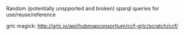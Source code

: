 Random (potentially unspported and broken) sparql queries for use/reuse/reference

grlc magick: <http://grlc.io/api/hubmapconsortium/ccf-grlc/scratch/ccf/>
